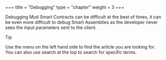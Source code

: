 +++
title = "Debugging"
type = "chapter"
weight = 3
+++

Debugging Mud Smart Contracts can be difficult at the best of times, it can be even more difficult to debug Smart Assemblies as the developer never sees the input parameters sent to the client.

> [!TIP]
> Use the menu on the left hand side to find the article you are looking for. You can also use search at the top to search for specific terms.